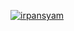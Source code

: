 [![irpansyam](https://circleci.com/gh/irpansyam/MadeSubmission.svg?style=shield)](https://circleci.com/gh/irpansyam/MadeSubmission)

